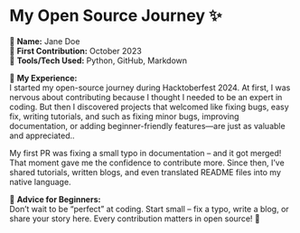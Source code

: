 # My Open Source Journey ✨

👤 **Name:** Jane Doe  
📅 **First Contribution:** October 2023  
🔧 **Tools/Tech Used:** Python, GitHub, Markdown  

🌟 **My Experience:**  
I started my open-source journey during Hacktoberfest 2024. At first, I was nervous about contributing because I thought I needed to be an expert in coding. But then I discovered projects that welcomed like fixing bugs, easy fix, writing tutorials, and such as fixing minor bugs, improving documentation, or adding beginner-friendly features—are just as valuable and appreciated..  

My first PR was fixing a small typo in documentation – and it got merged! That moment gave me the confidence to contribute more. Since then, I’ve shared tutorials, written blogs, and even translated README files into my native language.  

📌 **Advice for Beginners:**  
Don’t wait to be “perfect” at coding. Start small – fix a typo, write a blog, or share your story here. Every contribution matters in open source! 🚀
